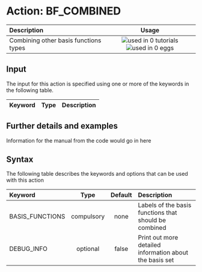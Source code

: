 # Action: BF_COMBINED

| Description    | Usage |
|:--------|:--------:|
| Combining other basis functions types | ![used in 0 tutorials](https://img.shields.io/badge/tutorials-0-red.svg)![used in 0 eggs](https://img.shields.io/badge/nest-0-red.svg) | 

## Input

The input for this action is specified using one or more of the keywords in the following table.

| Keyword |  Type | Description |
|:--------|:------:|:-----------|


## Further details and examples 
Information for the manual from the code would go in here 
## Syntax 
The following table describes the keywords and options that can be used with this action 

| Keyword | Type | Default | Description |
|:-------|:----:|:-------:|:-----------|
| BASIS_FUNCTIONS | compulsory | none | Labels of the basis functions that should be combined |
| DEBUG_INFO | optional | false |  Print out more detailed information about the basis set |
